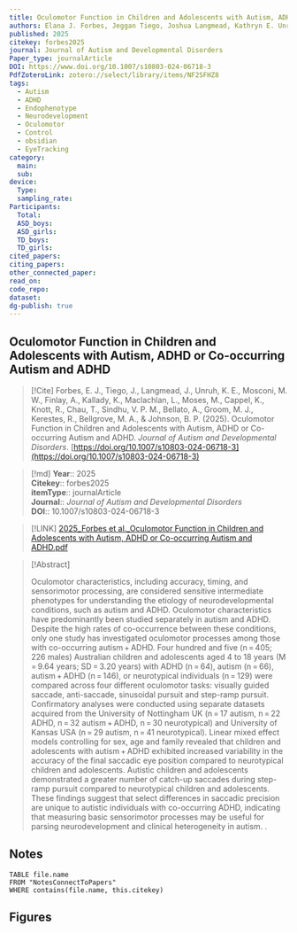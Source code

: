 ```yaml
---
title: Oculomotor Function in Children and Adolescents with Autism, ADHD or Co-occurring Autism and ADHD
authors: Elana J. Forbes, Jeggan Tiego, Joshua Langmead, Kathryn E. Unruh, Matthew W. Mosconi, Amy Finlay, Kathryn Kallady, Lydia Maclachlan, Mia Moses, Kai Cappel, Rachael Knott, Tracey Chau, Vishnu Priya Mohanakumar Sindhu, Alessio Bellato, Madeleine J. Groom, Rebecca Kerestes, Mark A. Bellgrove, Beth P. Johnson
published: 2025
citekey: forbes2025
journal: Journal of Autism and Developmental Disorders
Paper_type: journalArticle
DOI: https://www.doi.org/10.1007/s10803-024-06718-3
PdfZoteroLink: zotero://select/library/items/NF2SFHZ8
tags:
  - Autism
  - ADHD
  - Endophenotype
  - Neurodevelopment
  - Oculomotor
  - Control
  - obsidian
  - EyeTracking
category:
  main: 
  sub: 
device:
  Type: 
  sampling_rate: 
Participants:
  Total: 
  ASD_boys: 
  ASD_girls: 
  TD_boys: 
  TD_girls: 
cited_papers: 
citing_papers: 
other_connected_paper: 
read_on: 
code_repo: 
dataset: 
dg-publish: true
---
```


## Oculomotor Function in Children and Adolescents with Autism, ADHD or Co-occurring Autism and ADHD

> [!Cite]
> Forbes, E. J., Tiego, J., Langmead, J., Unruh, K. E., Mosconi, M. W., Finlay, A., Kallady, K., Maclachlan, L., Moses, M., Cappel, K., Knott, R., Chau, T., Sindhu, V. P. M., Bellato, A., Groom, M. J., Kerestes, R., Bellgrove, M. A., & Johnson, B. P. (2025). Oculomotor Function in Children and Adolescents with Autism, ADHD or Co-occurring Autism and ADHD. _Journal of Autism and Developmental Disorders_. [https://doi.org/10.1007/s10803-024-06718-3](https://doi.org/10.1007/s10803-024-06718-3)


>[!md]
> **Year**:: 2025   
> **Citekey**:: forbes2025  
> **itemType**:: journalArticle  
> **Journal**:: *Journal of Autism and Developmental Disorders*  
> **DOI**:: 10.1007/s10803-024-06718-3    

> [!LINK] 
> [2025_Forbes et al._Oculomotor Function in Children and Adolescents with Autism, ADHD or Co-occurring Autism and ADHD.pdf](zotero://select/library/items/6WGVSMK7)

> [!Abstract]
>
> Oculomotor characteristics, including accuracy, timing, and sensorimotor processing, are considered sensitive intermediate phenotypes for understanding the etiology of neurodevelopmental conditions, such as autism and ADHD. Oculomotor characteristics have predominantly been studied separately in autism and ADHD. Despite the high rates of co-occurrence between these conditions, only one study has investigated oculomotor processes among those with co-occurring autism + ADHD. Four hundred and five (n = 405; 226 males) Australian children and adolescents aged 4 to 18 years (M = 9.64 years; SD = 3.20 years) with ADHD (n = 64), autism (n = 66), autism + ADHD (n = 146), or neurotypical individuals (n = 129) were compared across four different oculomotor tasks: visually guided saccade, anti-saccade, sinusoidal pursuit and step-ramp pursuit. Confirmatory analyses were conducted using separate datasets acquired from the University of Nottingham UK (n = 17 autism, n = 22 ADHD, n = 32 autism + ADHD, n = 30 neurotypical) and University of Kansas USA (n = 29 autism, n = 41 neurotypical). Linear mixed effect models controlling for sex, age and family revealed that children and adolescents with autism + ADHD exhibited increased variability in the accuracy of the final saccadic eye position compared to neurotypical children and adolescents. Autistic children and adolescents demonstrated a greater number of catch-up saccades during step-ramp pursuit compared to neurotypical children and adolescents. These findings suggest that select differences in saccadic precision are unique to autistic individuals with co-occurring ADHD, indicating that measuring basic sensorimotor processes may be useful for parsing neurodevelopment and clinical heterogeneity in autism.
>.
> 


## Notes

```dataview 
TABLE file.name 
FROM "NotesConnectToPapers" 
WHERE contains(file.name, this.citekey)
```


## Figures

